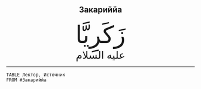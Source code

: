 <h2 style="text-align: center;">Закариййа</h2> <div style="font-family: Uthmanic; font-size: 4rem; text-align: center;">زَكَرِيَّا</div> <div style="font-family: Uthmanic; font-size: 1.75rem; text-align: center;">عليه السلام</div> <hr>

```dataview
TABLE Лектор, Источник
FROM #Закариййа
```